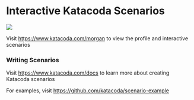 # Interactive Katacoda Scenarios

[![](http://shields.katacoda.com/katacoda/morgan/count.svg)](https://www.katacoda.com/morgan "Get your profile on Katacoda.com")

Visit https://www.katacoda.com/morgan to view the profile and interactive scenarios

### Writing Scenarios
Visit https://www.katacoda.com/docs to learn more about creating Katacoda scenarios

For examples, visit https://github.com/katacoda/scenario-example

